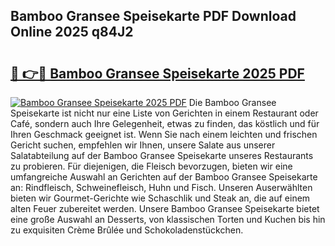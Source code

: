 ## Bamboo Gransee Speisekarte PDF Download Online 2025 q84J2

# <h2><a href="http://gcbtaq8.nevu.top/?p=Bamboo+Gransee+Speisekarte">🔗 👉🔴 Bamboo Gransee Speisekarte 2025 PDF</a></h2>

[![Bamboo Gransee Speisekarte 2025 PDF](https://i.imgur.com/dBaPXMq.png)](http://gcbtaq8.nevu.top/?p=Bamboo+Gransee+Speisekarte)
Die Bamboo Gransee Speisekarte ist nicht nur eine Liste von Gerichten in einem Restaurant oder Café, sondern auch Ihre Gelegenheit, etwas zu finden, das köstlich und für Ihren Geschmack geeignet ist. Wenn Sie nach einem leichten und frischen Gericht suchen, empfehlen wir Ihnen, unsere Salate aus unserer Salatabteilung auf der Bamboo Gransee Speisekarte unseres Restaurants zu probieren. Für diejenigen, die Fleisch bevorzugen, bieten wir eine umfangreiche Auswahl an Gerichten auf der Bamboo Gransee Speisekarte an: Rindfleisch, Schweinefleisch, Huhn und Fisch. Unseren Auserwählten bieten wir Gourmet-Gerichte wie Schaschlik und Steak an, die auf einem alten Feuer zubereitet werden. Unsere Bamboo Gransee Speisekarte bietet eine große Auswahl an Desserts, von klassischen Torten und Kuchen bis hin zu exquisiten Crème Brûlée und Schokoladenstückchen.
